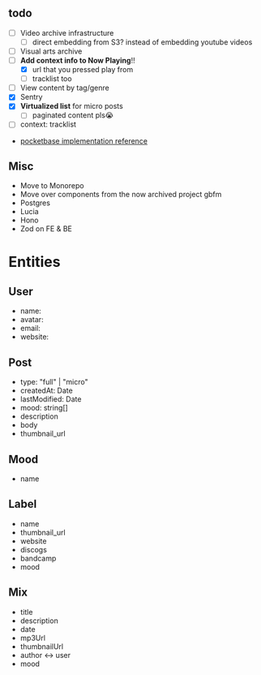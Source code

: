 ## todo

- [ ] Video archive infrastructure
  - [ ] direct embedding from S3? instead of embedding youtube videos
- [ ] Visual arts archive
- [ ] **Add context info to Now Playing**!!
  - [x] url that you pressed play from
  - [ ] tracklist too
- [ ] View content by tag/genre
- [x] Sentry
- [x] **Virtualized list** for micro posts
  - [ ] paginated content pls😭
- [ ] context: tracklist

- [pocketbase implementation reference](https://github.com/tech-with-mahad/next-pocketbase-tutorial-1)

## Misc

- Move to Monorepo
- Move over components from the now archived project gbfm
- Postgres
- Lucia
- Hono
- Zod on FE & BE

# Entities

## User

- name:
- avatar:
- email:
- website:

## Post

- type: "full" | "micro"
- createdAt: Date
- lastModified: Date
- mood: string[]
- description
- body
- thumbnail_url

## Mood

- name

## Label

- name
- thumbnail_url
- website
- discogs
- bandcamp
- mood

## Mix

- title
- description
- date
- mp3Url
- thumbnailUrl
- author <-> user
- mood
